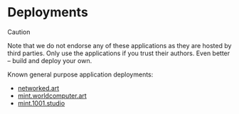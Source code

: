 # Deployments

> [!CAUTION]
> Note that we do not endorse any of these applications as they are hosted by third parties.
> Only use the applications if you trust their authors. Even better – build and deploy your own.

Known general purpose application deployments:

- [networked.art](https://networked.art)
- [mint.worldcomputer.art](https://mint.worldcomputer.art)
- [mint.1001.studio](https://1001.studio)


